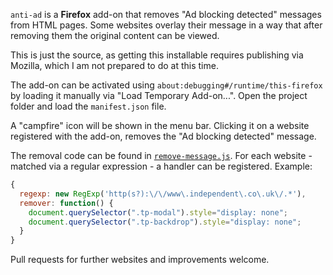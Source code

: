 `anti-ad` is a **Firefox** add-on that removes "Ad blocking detected" messages from HTML pages. Some websites overlay their message in a way that after removing them the original content can be viewed.

This is just the source, as getting this installable requires publishing via Mozilla, which I am not prepared to do at this time.

The add-on can be activated using `about:debugging#/runtime/this-firefox` by loading it manually via "Load Temporary Add-on...". Open the project folder and load the `manifest.json` file.

A "campfire" icon will be shown in the menu bar. Clicking it on a website registered with the add-on, removes the "Ad blocking detected" message.

The removal code can be found in [`remove-message.js`](remove-message.js). For each website - matched via a regular expression - a handler can be registered. Example:

```javascript
{
  regexp: new RegExp('http(s?):\/\/www\.independent\.co\.uk\/.*'),
  remover: function() {
    document.querySelector(".tp-modal").style="display: none";
    document.querySelector(".tp-backdrop").style="display: none";
  }
}
```

Pull requests for further websites and improvements welcome.
